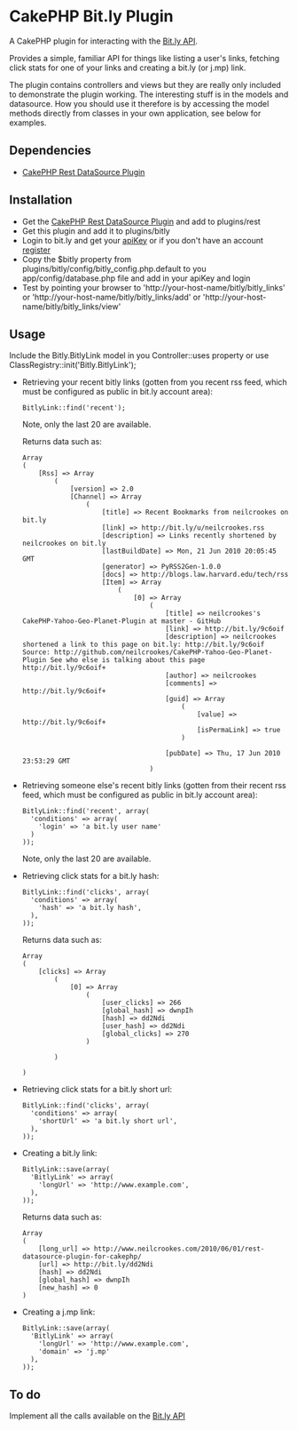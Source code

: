 CakePHP Bit.ly Plugin
===============================

A CakePHP plugin for interacting with the <a href="http://code.google.com/p/bitly-api/wiki/ApiDocumentation">Bit.ly API</a>.

Provides a simple, familiar API for things like listing a user's links, fetching click stats for one of your links and creating a bit.ly (or j.mp) link.

The plugin contains controllers and views but they are really only included to demonstrate the plugin working. The interesting stuff is in the models and datasource. How you should use it therefore is by accessing the model methods directly from classes in your own application, see below for examples.

Dependencies
------------

  - <a href="http://github.com/neilcrookes/CakePHP-ReST-DataSource-Plugin">CakePHP Rest DataSource Plugin</a>

Installation
------------

  - Get the <a href="http://github.com/neilcrookes/CakePHP-ReST-DataSource-Plugin">CakePHP Rest DataSource Plugin</a> and add to plugins/rest
  - Get this plugin and add it to plugins/bitly
  - Login to bit.ly and get your <a href="http://bit.ly/a/your_api_key">apiKey</a> or if you don't have an account <a href="http://bit.ly/account/register">register</a>
  - Copy the $bitly property from plugins/bitly/config/bitly_config.php.default to you app/config/database.php file and add in your apiKey and login
  - Test by pointing your browser to 'http://your-host-name/bitly/bitly_links' or 'http://your-host-name/bitly/bitly_links/add' or 'http://your-host-name/bitly/bitly_links/view'

Usage
-----

Include the Bitly.BitlyLink model in you Controller::uses property or use ClassRegistry::init('Bitly.BitlyLink');

  - Retrieving your recent bitly links (gotten from you recent rss feed, which must be configured as public in bit.ly account area):

        BitlyLink::find('recent');

    Note, only the last 20 are available.

    Returns data such as:

        Array
        (
            [Rss] => Array
                (
                    [version] => 2.0
                    [Channel] => Array
                        (
                            [title] => Recent Bookmarks from neilcrookes on bit.ly
                            [link] => http://bit.ly/u/neilcrookes.rss
                            [description] => Links recently shortened by neilcrookes on bit.ly
                            [lastBuildDate] => Mon, 21 Jun 2010 20:05:45 GMT
                            [generator] => PyRSS2Gen-1.0.0
                            [docs] => http://blogs.law.harvard.edu/tech/rss
                            [Item] => Array
                                (
                                    [0] => Array
                                        (
                                            [title] => neilcrookes's CakePHP-Yahoo-Geo-Planet-Plugin at master - GitHub
                                            [link] => http://bit.ly/9c6oif
                                            [description] => neilcrookes shortened a link to this page on bit.ly: http://bit.ly/9c6oif Source: http://github.com/neilcrookes/CakePHP-Yahoo-Geo-Planet-Plugin See who else is talking about this page http://bit.ly/9c6oif+
                                            [author] => neilcrookes
                                            [comments] => http://bit.ly/9c6oif+
                                            [guid] => Array
                                                (
                                                    [value] => http://bit.ly/9c6oif+
                                                    [isPermaLink] => true
                                                )

                                            [pubDate] => Thu, 17 Jun 2010 23:53:29 GMT
                                        )


  - Retrieving someone else's recent bitly links (gotten from their recent rss feed, which must be configured as public in bit.ly account area):

        BitlyLink::find('recent', array(
          'conditions' => array(
            'login' => 'a bit.ly user name'
          )
        ));

    Note, only the last 20 are available.

  - Retrieving click stats for a bit.ly hash:

        BitlyLink::find('clicks', array(
          'conditions' => array(
            'hash' => 'a bit.ly hash',
          ),
        ));

    Returns data such as:

        Array
        (
            [clicks] => Array
                (
                    [0] => Array
                        (
                            [user_clicks] => 266
                            [global_hash] => dwnpIh
                            [hash] => dd2Ndi
                            [user_hash] => dd2Ndi
                            [global_clicks] => 270
                        )

                )

        )

  - Retrieving click stats for a bit.ly short url:

        BitlyLink::find('clicks', array(
          'conditions' => array(
            'shortUrl' => 'a bit.ly short url',
          ),
        ));

  - Creating a bit.ly link:

        BitlyLink::save(array(
          'BitlyLink' => array(
            'longUrl' => 'http://www.example.com',
          ),
        ));

    Returns data such as:

        Array
        (
            [long_url] => http://www.neilcrookes.com/2010/06/01/rest-datasource-plugin-for-cakephp/
            [url] => http://bit.ly/dd2Ndi
            [hash] => dd2Ndi
            [global_hash] => dwnpIh
            [new_hash] => 0
        )

  - Creating a j.mp link:

        BitlyLink::save(array(
          'BitlyLink' => array(
            'longUrl' => 'http://www.example.com',
            'domain' => 'j.mp'
          ),
        ));

To do
-----

Implement all the calls available on the <a href="http://code.google.com/p/bitly-api/wiki/ApiDocumentation">Bit.ly API</a>